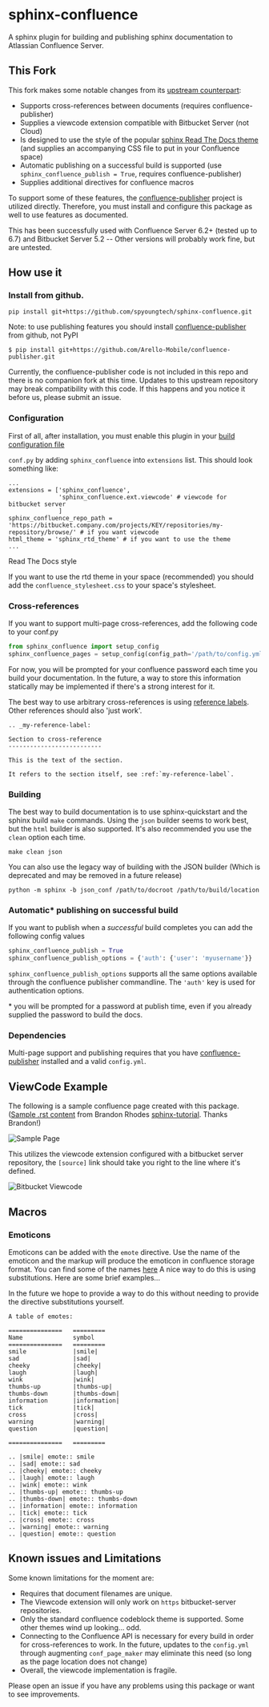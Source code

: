 # sphinx-confluence

A sphinx plugin for building and publishing sphinx documentation to Atlassian Confluence Server.

## This Fork

This fork makes some notable changes from its [upstream counterpart](https://github.com/Arello-Mobile/sphinx-confluence):

- Supports cross-references between documents (requires confluence-publisher)
- Supplies a viewcode extension compatible with Bitbucket Server (not Cloud)
- Is designed to use the style of the popular [sphinx Read The Docs theme](https://github.com/rtfd/sphinx_rtd_theme) (and supplies an accompanying CSS file to put in your Confluence space)
- Automatic publishing on a successful build is supported (use `sphinx_confluence_publish = True`, requires confluence-publisher)
- Supplies additional directives for confluence macros

To support some of these features, the [confluence-publisher](https://github.com/Arello-Mobile/confluence-publisher) project is utilized directly. Therefore, you must install and configure this package as well to use features as documented.


This has been successfully used with Confluence Server 6.2+ (tested up to 6.7) and Bitbucket Server 5.2 -- Other versions will probably work fine, but are untested.


## How use it


### Install from github.

```
pip install git+https://github.com/spyoungtech/sphinx-confluence.git
```

Note: to use publishing features you should install [confluence-publisher](https://github.com/Arello-Mobile/confluence-publisher) from github, not PyPI

```
$ pip install git+https://github.com/Arello-Mobile/confluence-publisher.git
```

Currently, the confluence-publisher code is not included in this repo and there is no companion fork at this time. Updates to this upstream repository may break compatibility with this code. If this happens and you notice it before us, please submit an issue.

### Configuration

First of all, after installation, you must enable this plugin in your [build configuration file](http://www.sphinx-doc.org/en/stable/config.html#confval-extensions)

`conf.py` by adding `sphinx_confluence` into `extensions` list. This should look something like:

```
...
extensions = ['sphinx_confluence',
              'sphinx_confluence.ext.viewcode' # viewcode for bitbucket server
              ]
sphinx_confluence_repo_path = 'https://bitbucket.company.com/projects/KEY/repositories/my-repository/browse/' # if you want viewcode
html_theme = 'sphinx_rtd_theme' # if you want to use the theme
...
```

Read The Docs style

If you want to use the rtd theme in your space (recommended) you should add the `confluence_stylesheet.css` to your space's stylesheet.


### Cross-references

If you want to support multi-page cross-references, add the following code to your conf.py

```python
from sphinx_confluence import setup_config
sphinx_confluence_pages = setup_config(config_path='/path/to/config.yml', user='myusername')
```

For now, you will be prompted for your confluence password each time you build your documentation. In the future, a way to store this information statically may be implemented if there's a strong interest for it.

The best way to use arbitrary cross-references is using [reference labels](http://www.sphinx-doc.org/en/stable/markup/inline.html#cross-referencing-arbitrary-locations). Other references should also 'just work'.

```
.. _my-reference-label:

Section to cross-reference
--------------------------

This is the text of the section.

It refers to the section itself, see :ref:`my-reference-label`.
```

### Building

The best way to build documentation is to use sphinx-quickstart and the sphinx build `make` commands. Using the `json` builder seems to work best, but the `html` builder is also supported. It's also recommended you use the `clean` option each time.

```
make clean json
```
You can also use the legacy way of building with the JSON builder (Which is deprecated and may be removed in a future release)

```
python -m sphinx -b json_conf /path/to/docroot /path/to/build/location
```

### Automatic\* publishing on successful build


If you want to publish when a *successful* build completes you can add the following config values

```python
sphinx_confluence_publish = True
sphinx_confluence_publish_options = {'auth': {'user': 'myusername'}}
```

`sphinx_confluence_publish_options` supports all the same options available through the confluence publisher commandline. The `'auth'` key is used for authentication options. 


\* you will be prompted for a password at publish time, even if you already supplied the password to build the docs.

### Dependencies

Multi-page support and publishing requires that you have [confluence-publisher](https://github.com/Arello-Mobile/confluence-publisher)  installed and a valid `config.yml`.



## ViewCode Example

The following is a sample confluence page created with this package. ([Sample .rst content](https://raw.githubusercontent.com/brandon-rhodes/sphinx-tutorial/master/handout/api.rst) from Brandon Rhodes [sphinx-tutorial](https://github.com/brandon-rhodes/sphinx-tutorial). Thanks Brandon!)

![Sample Page](https://i.imgur.com/7PkZz0k.png)

This utilizes the viewcode extension configured with a bitbucket server repository, the `[source]` link should take you right to the line where it's defined.

![Bitbucket Viewcode](https://i.imgur.com/TAXEcMY.png)


## Macros

### Emoticons

Emoticons can be added with the `emote` directive. Use the name of the emoticon and the markup will produce the emoticon 
in confluence storage format. You can find some of the names [here](https://confluence.atlassian.com/doc/confluence-storage-format-790796544.html) 
A nice way to do this is using substitutions. Here are some brief examples...

In the future we hope to provide a way to do this without needing to provide the directive substitutions yourself.

```
A table of emotes:

===============   =========
Name              symbol
===============   =========
smile             |smile|
sad               |sad|
cheeky            |cheeky|
laugh             |laugh|
wink              |wink|
thumbs-up         |thumbs-up|
thumbs-down       |thumbs-down|
information       |information|
tick              |tick|
cross             |cross|
warning           |warning|
question          |question|

===============   =========

.. |smile| emote:: smile
.. |sad| emote:: sad
.. |cheeky| emote:: cheeky
.. |laugh| emote:: laugh
.. |wink| emote:: wink
.. |thumbs-up| emote:: thumbs-up
.. |thumbs-down| emote:: thumbs-down
.. |information| emote:: information
.. |tick| emote:: tick
.. |cross| emote:: cross
.. |warning| emote:: warning
.. |question| emote:: question

```

## Known issues and Limitations

Some known limitations for the moment are:

- Requires that document filenames are unique.
- The Viewcode extension will only work on `https` bitbucket-server repositories.
- Only the standard confluence codeblock theme is supported. Some other themes wind up looking... odd.
- Connecting to the Confluence API is necessary for every build in order for cross-references to work. In the future, updates to the `config.yml` through augmenting `conf_page_maker` may eliminate this need (so long as the page location does not change)
- Overall, the viewcode implementation is fragile.

Please open an issue if you have any problems using this package or want to see improvements.
